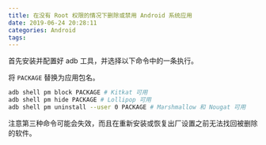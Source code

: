 ```yaml
---
title: 在没有 Root 权限的情况下删除或禁用 Android 系统应用
date: 2019-06-24 20:28:11
categories: Android
tags:
---
```

首先安装并配置好 adb 工具，并选择以下命令中的一条执行。

将 `PACKAGE` 替换为应用包名。

```bash
adb shell pm block PACKAGE # Kitkat 可用
adb shell pm hide PACKAGE # Lollipop 可用
adb shell pm uninstall --user 0 PACKAGE # Marshmallow 和 Nougat 可用
```

注意第三种命令可能会失效，而且在重新安装或恢复出厂设置之前无法找回被删除的软件。
